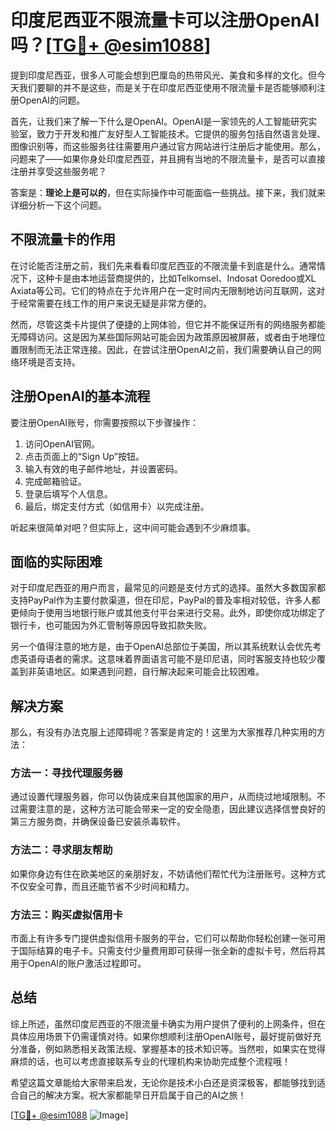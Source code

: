 # 印度尼西亚不限流量卡可以注册OpenAI吗？[[TG💪+ @esim1088](https://t.me/s/esim1088)]

提到印度尼西亚，很多人可能会想到巴厘岛的热带风光、美食和多样的文化。但今天我们要聊的并不是这些，而是关于在印度尼西亚使用不限流量卡是否能够顺利注册OpenAI的问题。

首先，让我们来了解一下什么是OpenAI。OpenAI是一家领先的人工智能研究实验室，致力于开发和推广友好型人工智能技术。它提供的服务包括自然语言处理、图像识别等，而这些服务往往需要用户通过官方网站进行注册后才能使用。那么，问题来了——如果你身处印度尼西亚，并且拥有当地的不限流量卡，是否可以直接注册并享受这些服务呢？

答案是：**理论上是可以的**，但在实际操作中可能面临一些挑战。接下来，我们就来详细分析一下这个问题。

## 不限流量卡的作用

在讨论能否注册之前，我们先来看看印度尼西亚的不限流量卡到底是什么。通常情况下，这种卡是由本地运营商提供的，比如Telkomsel、Indosat Ooredoo或XL Axiata等公司。它们的特点在于允许用户在一定时间内无限制地访问互联网，这对于经常需要在线工作的用户来说无疑是非常方便的。

然而，尽管这类卡片提供了便捷的上网体验，但它并不能保证所有的网络服务都能无障碍访问。这是因为某些国际网站可能会因为政策原因被屏蔽，或者由于地理位置限制而无法正常连接。因此，在尝试注册OpenAI之前，我们需要确认自己的网络环境是否支持。

## 注册OpenAI的基本流程

要注册OpenAI账号，你需要按照以下步骤操作：

1. 访问OpenAI官网。
2. 点击页面上的“Sign Up”按钮。
3. 输入有效的电子邮件地址，并设置密码。
4. 完成邮箱验证。
5. 登录后填写个人信息。
6. 最后，绑定支付方式（如信用卡）以完成注册。

听起来很简单对吧？但实际上，这中间可能会遇到不少麻烦事。

## 面临的实际困难

对于印度尼西亚的用户而言，最常见的问题是支付方式的选择。虽然大多数国家都支持PayPal作为主要付款渠道，但在印尼，PayPal的普及率相对较低，许多人都更倾向于使用当地银行账户或其他支付平台来进行交易。此外，即使你成功绑定了银行卡，也可能因为外汇管制等原因导致扣款失败。

另一个值得注意的地方是，由于OpenAI总部位于美国，所以其系统默认会优先考虑英语母语者的需求。这意味着界面语言可能不是印尼语，同时客服支持也较少覆盖到非英语地区。如果遇到问题，自行解决起来可能会比较困难。

## 解决方案

那么，有没有办法克服上述障碍呢？答案是肯定的！这里为大家推荐几种实用的方法：

### 方法一：寻找代理服务器

通过设置代理服务器，你可以伪装成来自其他国家的用户，从而绕过地域限制。不过需要注意的是，这种方法可能会带来一定的安全隐患，因此建议选择信誉良好的第三方服务商，并确保设备已安装杀毒软件。

### 方法二：寻求朋友帮助

如果你身边有住在欧美地区的亲朋好友，不妨请他们帮忙代为注册账号。这种方式不仅安全可靠，而且还能节省不少时间和精力。

### 方法三：购买虚拟信用卡

市面上有许多专门提供虚拟信用卡服务的平台，它们可以帮助你轻松创建一张可用于国际结算的电子卡。只需支付少量费用即可获得一张全新的虚拟卡号，然后将其用于OpenAI的账户激活过程即可。

## 总结

综上所述，虽然印度尼西亚的不限流量卡确实为用户提供了便利的上网条件，但在具体应用场景下仍需谨慎对待。如果你想顺利注册OpenAI账号，最好提前做好充分准备，例如熟悉相关政策法规、掌握基本的技术知识等。当然啦，如果实在觉得麻烦的话，也可以考虑直接联系专业的代理机构来协助完成整个流程哦！

希望这篇文章能给大家带来启发，无论你是技术小白还是资深极客，都能够找到适合自己的解决方案。祝大家都能早日开启属于自己的AI之旅！

[[TG💪+ @esim1088](https://t.me/s/esim1088) ![Image](https://i.postimg.cc/4NQfJmqS/Snipaste-2025-05-13-00-14-12.png)]